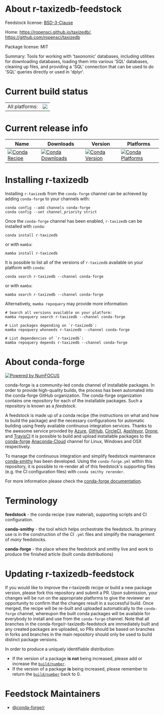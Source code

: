 About r-taxizedb-feedstock
==========================

Feedstock license: [BSD-3-Clause](https://github.com/conda-forge/r-taxizedb-feedstock/blob/main/LICENSE.txt)

Home: https://ropensci.github.io/taxizedb/, https://github.com/ropensci/taxizedb

Package license: MIT

Summary: Tools for working with 'taxonomic' databases, including utilities for downloading databases, loading them into various 'SQL' databases, cleaning up files, and providing a 'SQL' connection that can be used to do 'SQL' queries directly or used in 'dplyr'.

Current build status
====================


<table><tr><td>All platforms:</td>
    <td>
      <a href="https://dev.azure.com/conda-forge/feedstock-builds/_build/latest?definitionId=11106&branchName=main">
        <img src="https://dev.azure.com/conda-forge/feedstock-builds/_apis/build/status/r-taxizedb-feedstock?branchName=main">
      </a>
    </td>
  </tr>
</table>

Current release info
====================

| Name | Downloads | Version | Platforms |
| --- | --- | --- | --- |
| [![Conda Recipe](https://img.shields.io/badge/recipe-r--taxizedb-green.svg)](https://anaconda.org/conda-forge/r-taxizedb) | [![Conda Downloads](https://img.shields.io/conda/dn/conda-forge/r-taxizedb.svg)](https://anaconda.org/conda-forge/r-taxizedb) | [![Conda Version](https://img.shields.io/conda/vn/conda-forge/r-taxizedb.svg)](https://anaconda.org/conda-forge/r-taxizedb) | [![Conda Platforms](https://img.shields.io/conda/pn/conda-forge/r-taxizedb.svg)](https://anaconda.org/conda-forge/r-taxizedb) |

Installing r-taxizedb
=====================

Installing `r-taxizedb` from the `conda-forge` channel can be achieved by adding `conda-forge` to your channels with:

```
conda config --add channels conda-forge
conda config --set channel_priority strict
```

Once the `conda-forge` channel has been enabled, `r-taxizedb` can be installed with `conda`:

```
conda install r-taxizedb
```

or with `mamba`:

```
mamba install r-taxizedb
```

It is possible to list all of the versions of `r-taxizedb` available on your platform with `conda`:

```
conda search r-taxizedb --channel conda-forge
```

or with `mamba`:

```
mamba search r-taxizedb --channel conda-forge
```

Alternatively, `mamba repoquery` may provide more information:

```
# Search all versions available on your platform:
mamba repoquery search r-taxizedb --channel conda-forge

# List packages depending on `r-taxizedb`:
mamba repoquery whoneeds r-taxizedb --channel conda-forge

# List dependencies of `r-taxizedb`:
mamba repoquery depends r-taxizedb --channel conda-forge
```


About conda-forge
=================

[![Powered by
NumFOCUS](https://img.shields.io/badge/powered%20by-NumFOCUS-orange.svg?style=flat&colorA=E1523D&colorB=007D8A)](https://numfocus.org)

conda-forge is a community-led conda channel of installable packages.
In order to provide high-quality builds, the process has been automated into the
conda-forge GitHub organization. The conda-forge organization contains one repository
for each of the installable packages. Such a repository is known as a *feedstock*.

A feedstock is made up of a conda recipe (the instructions on what and how to build
the package) and the necessary configurations for automatic building using freely
available continuous integration services. Thanks to the awesome service provided by
[Azure](https://azure.microsoft.com/en-us/services/devops/), [GitHub](https://github.com/),
[CircleCI](https://circleci.com/), [AppVeyor](https://www.appveyor.com/),
[Drone](https://cloud.drone.io/welcome), and [TravisCI](https://travis-ci.com/)
it is possible to build and upload installable packages to the
[conda-forge](https://anaconda.org/conda-forge) [Anaconda-Cloud](https://anaconda.org/)
channel for Linux, Windows and OSX respectively.

To manage the continuous integration and simplify feedstock maintenance
[conda-smithy](https://github.com/conda-forge/conda-smithy) has been developed.
Using the ``conda-forge.yml`` within this repository, it is possible to re-render all of
this feedstock's supporting files (e.g. the CI configuration files) with ``conda smithy rerender``.

For more information please check the [conda-forge documentation](https://conda-forge.org/docs/).

Terminology
===========

**feedstock** - the conda recipe (raw material), supporting scripts and CI configuration.

**conda-smithy** - the tool which helps orchestrate the feedstock.
                   Its primary use is in the construction of the CI ``.yml`` files
                   and simplify the management of *many* feedstocks.

**conda-forge** - the place where the feedstock and smithy live and work to
                  produce the finished article (built conda distributions)


Updating r-taxizedb-feedstock
=============================

If you would like to improve the r-taxizedb recipe or build a new
package version, please fork this repository and submit a PR. Upon submission,
your changes will be run on the appropriate platforms to give the reviewer an
opportunity to confirm that the changes result in a successful build. Once
merged, the recipe will be re-built and uploaded automatically to the
`conda-forge` channel, whereupon the built conda packages will be available for
everybody to install and use from the `conda-forge` channel.
Note that all branches in the conda-forge/r-taxizedb-feedstock are
immediately built and any created packages are uploaded, so PRs should be based
on branches in forks and branches in the main repository should only be used to
build distinct package versions.

In order to produce a uniquely identifiable distribution:
 * If the version of a package **is not** being increased, please add or increase
   the [``build/number``](https://docs.conda.io/projects/conda-build/en/latest/resources/define-metadata.html#build-number-and-string).
 * If the version of a package **is** being increased, please remember to return
   the [``build/number``](https://docs.conda.io/projects/conda-build/en/latest/resources/define-metadata.html#build-number-and-string)
   back to 0.

Feedstock Maintainers
=====================

* [@conda-forge/r](https://github.com/conda-forge/r/)

